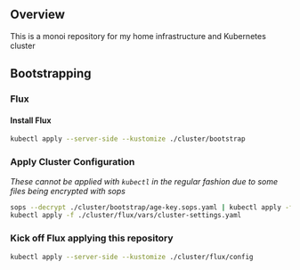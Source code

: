 ## Overview

This is a monoi repository for my home infrastructure and Kubernetes cluster

## Bootstrapping

### Flux

#### Install Flux

```sh
kubectl apply --server-side --kustomize ./cluster/bootstrap
```

### Apply Cluster Configuration

_These cannot be applied with `kubectl` in the regular fashion due to some files
being encrypted with sops_

```sh
sops --decrypt ./cluster/bootstrap/age-key.sops.yaml | kubectl apply -f -
kubectl apply -f ./cluster/flux/vars/cluster-settings.yaml
```

### Kick off Flux applying this repository

```sh
kubectl apply --server-side --kustomize ./cluster/flux/config
```
